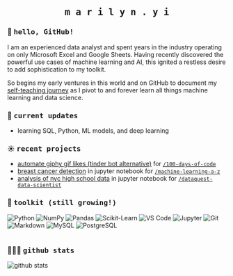 <br>
<h2 align="center" margin-bottom: -6px><samp>m a r i l y n . y i</samp></h2>

### 👋 <samp>hello, GitHub!</samp> 

I am an experienced data analyst and spent years in the industry operating on only Microsoft Excel and Google Sheets. Having recently discovered the powerful use cases of machine learning and AI, this ignited a restless desire to add sophistication to my toolkit.

So begins my early ventures in this world and on GitHub to document my [self-teaching journey](https://github.com/marilynyi/self-study-ml-roadmap) as I pivot to and forever learn all things machine learning and data science.

### 🌱 <samp>current updates</samp> 

- learning SQL, Python, ML models, and deep learning

### ☀️ <samp>recent projects</samp> 

- [automate giphy gif likes (tinder bot alternative)](https://github.com/marilynyi/100-days-of-code-python/tree/main/days-41-50/day-50/automate-giphy-gif-likes) for [`/100-days-of-code`](https://github.com/marilynyi/100-days-of-code-python)
- [breast cancer detection](https://github.com/marilynyi/machine-learning-a-z/blob/main/10-model-selection-and-boosting/10-05-all-classification-models/breast_cancer_detection_using_classification_models.ipynb) in jupyter notebook for [`/machine-learning-a-z`](https://github.com/marilynyi/machine-learning-a-z)
- [analysis of nyc high school data](https://github.com/marilynyi/dataquest-data-scientist/blob/main/08_analyzing_nyc_high_school_data/analyzing_nyc_high_school_data.ipynb) in jupyter notebook for [`/dataquest-data-scientist`](https://github.com/marilynyi/dataquest-data-scientist)

### 🧰 <samp>toolkit (still growing!)</samp> 

![Python](https://img.shields.io/badge/python-FFFBEB?style=flat&logo=python&logoColor=212A3E)
![NumPy](https://img.shields.io/badge/numpy-FFFBEB?style=flat&logo=numpy&logoColor=212A3E)
![Pandas](https://img.shields.io/badge/pandas-FFFBEB?style=flat&logo=pandas&logoColor=212A3E)
![Scikit-Learn](https://img.shields.io/badge/scikit--learn-FFFBEB?style=flat&logo=scikitlearn&logoColor=212A3E)
![VS Code](https://img.shields.io/badge/vs_code-ECF9FF?style=flat&logo=visualstudiocode&logoColor=212A3E)
![Jupyter](https://img.shields.io/badge/jupyter-ECF9FF?style=flat&logo=jupyter&logoColor=212A3E)
![Git](https://img.shields.io/badge/git-ECF9FF?style=flat&logo=git&logoColor=212A3E)
![Markdown](https://img.shields.io/badge/markdown-FFEBEB?style=flat&logo=markdown&logoColor=212A3E)
![MySQL](https://img.shields.io/badge/mysql-FFEBEB?style=flat&logo=mysql&logoColor=212A3E)
![PostgreSQL](https://img.shields.io/badge/postgresql-FFEBEB?style=flat&logo=postgresql&logoColor=212A3E)

#

### 🙋🏻‍♀️ <samp>github stats</samp></summary>
  
<img src="https://github-readme-streak-stats.herokuapp.com/?user=marilynyi" alt="github stats"/>




  



